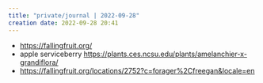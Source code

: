 ```yaml
---
title: "private/journal | 2022-09-28"
creation date: 2022-09-28 20:41
---
```


- https://fallingfruit.org/
- apple serviceberry https://plants.ces.ncsu.edu/plants/amelanchier-x-grandiflora/
- https://fallingfruit.org/locations/2752?c=forager%2Cfreegan&locale=en